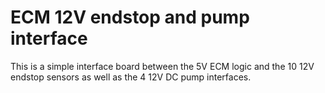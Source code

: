 # ECM 12V endstop and pump interface

This is a simple interface board between the 5V ECM logic and the 10 12V endstop
sensors as well as the 4 12V DC pump interfaces.